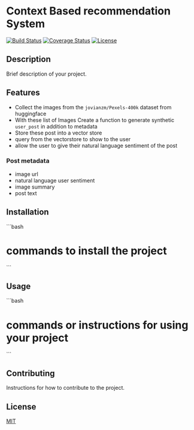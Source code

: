 # Context Based recommendation System

[![Build Status](https://img.shields.io/travis/username/reponame.svg?style=flat-square)](https://travis-ci.org/username/reponame)
[![Coverage Status](https://img.shields.io/coveralls/username/reponame.svg?style=flat-square)](https://coveralls.io/github/username/reponame)
[![License](https://img.shields.io/github/license/isayahc/python-sample-template.svg?style=flat-square)](LICENSE)

## Description

Brief description of your project.

## Features

- Collect the images from the `jovianzm/Pexels-400k` dataset from huggingface
- With these list of Images Create a function to generate synthetic `user_post` in addition to metadata
- Store these post into a vector store
- query from the vectorstore to show to the user
- allow the user to give their natural language sentiment of the post 

### Post metadata

- image url
- natural language user sentiment
- image summary
- post text


## Installation

\```bash
# commands to install the project
\```

## Usage

\```bash
# commands or instructions for using your project
\```

## Contributing

Instructions for how to contribute to the project.

## License

[MIT](LICENSE)
